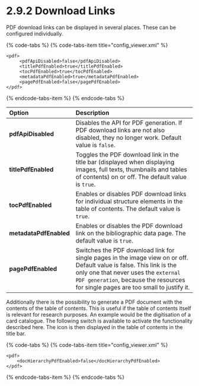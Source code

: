 # 2.9.2 Download Links

PDF download links can be displayed in several places. These can be configured individually.

{% code-tabs %}
{% code-tabs-item title="config\_viewer.xml" %}
```markup
<pdf>
     <pdfApiDisabled>false</pdfApiDisabled>
     <titlePdfEnabled>true</titlePdfEnabled>
     <tocPdfEnabled>true</tocPdfEnabled>
     <metadataPdfEnabled>true</metadataPdfEnabled>
     <pagePdfEnabled>false</pagePdfEnabled>
</pdf>
```
{% endcode-tabs-item %}
{% endcode-tabs %}

| **Option** | Description |
| :--- | :--- |
| **pdfApiDisabled** | Disables the API for PDF generation. If PDF download links are not also disabled, they no longer work. Default value is `false`. |
| **titlePdfEnabled** | Toggles the PDF download link in the title bar \(displayed when displaying images, full texts, thumbnails and tables of contents\) on or off. The default value is `true`. |
| **tocPdfEnabled** | Enables or disables PDF download links for individual structure elements in the table of contents. The default value is `true`. |
| **metadataPdfEnabled** | Enables or disables the PDF download link on the bibliographic data page. The default value is `true`. |
| **pagePdfEnabled** | Switches the PDF download link for single pages in the image view on or off. Default value is false. This link is the only one that never uses the `external PDF generation`, because the resources for single pages are too small to justify it. |

Additionally there is the possibility to generate a PDF document with the contents of the table of contents. This is useful if the table of contents itself is relevant for research purposes. An example would be the digitisation of a card catalogue. The following switch is available to activate the functionality described here. The icon is then displayed in the table of contents in the title bar.

{% code-tabs %}
{% code-tabs-item title="config\_viewer.xml" %}
```markup
<pdf>
    <docHierarchyPdfEnabled>false</docHierarchyPdfEnabled>
</pdf>
```
{% endcode-tabs-item %}
{% endcode-tabs %}

